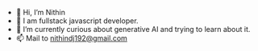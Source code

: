- 👋 Hi, I’m Nithin
- 👀 I am fullstack javascript developer.
- 🌱 I’m currently curious about generative AI and trying to learn about it.
- 📫 Mail to nithindj192@gmail.com

<!---
dasanakudigenithin/dasanakudigenithin is a ✨ special ✨ repository because its `README.md` (this file) appears on your GitHub profile.
You can click the Preview link to take a look at your changes.
--->
